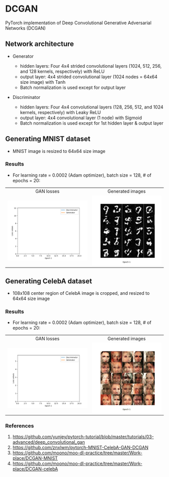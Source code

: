 # DCGAN
PyTorch implementation of Deep Convolutional Generative Adversarial Networks (DCGAN)

## Network architecture
* Generator
    * hidden layers: Four 4x4 strided convolutional layers (1024, 512, 256, and 128 kernels, respectively) with ReLU
    * output layer: 4x4 strided convolutional layer (1024 nodes = 64x64 size image) with Tanh
    * Batch normalization is used except for output layer

* Discriminator
    * hidden layers: Four 4x4 convolutional layers (128, 256, 512, and 1024 kernels, respectively) with Leaky ReLU
    * output layer: 4x4 convolutional layer (1 node) with Sigmoid
    * Batch normalization is used except for 1st hidden layer & output layer
  
## Generating MNIST dataset
* MNIST image is resized to 64x64 size image
### Results
* For learning rate = 0.0002 (Adam optimizer), batch size = 128, # of epochs = 20:
<table align='center'>
<tr align='center'>
<td> GAN losses</td>
<td> Generated images</td>
</tr>
<tr>
<td><img src = 'MNIST_DCGAN_results/MNIST_DCGAN_losses_epochs_20.gif'>
<td><img src = 'MNIST_DCGAN_results/MNIST_DCGAN_epochs_20.gif'>
</tr>
</table>

## Generating CelebA dataset
* 108x108 center region of CelebA image is cropped, and resized to 64x64 size image
### Results
* For learning rate = 0.0002 (Adam optimizer), batch size = 128, # of epochs = 20:
<table align='center'>
<tr align='center'>
<td> GAN losses</td>
<td> Generated images</td>
</tr>
<tr>
<td><img src = 'CelebA_DCGAN_results/CelebA_DCGAN_losses_epochs_20.gif'>
<td><img src = 'CelebA_DCGAN_results/CelebA_DCGAN_epochs_20.gif'>
</tr>
</table>

### References
1. https://github.com/yunjey/pytorch-tutorial/blob/master/tutorials/03-advanced/deep_convolutional_gan
2. https://github.com/znxlwm/pytorch-MNIST-CelebA-GAN-DCGAN
3. https://github.com/moono/moo-dl-practice/tree/master/Work-place/DCGAN-MNIST
4. https://github.com/moono/moo-dl-practice/tree/master/Work-place/DCGAN-celebA

